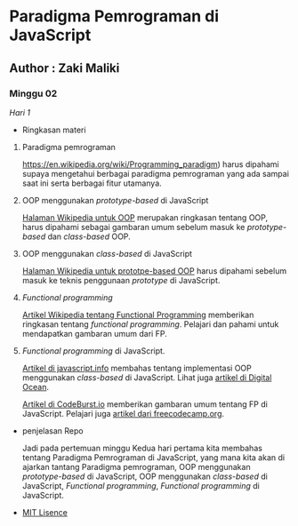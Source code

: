 # Paradigma Pemrograman di JavaScript

## Author : Zaki Maliki
### Minggu 02

*Hari 1*

- Ringkasan materi

1. Paradigma pemrograman

   https://en.wikipedia.org/wiki/Programming_paradigm) harus dipahami supaya mengetahui berbagai paradigma pemrograman yang ada sampai saat ini serta berbagai fitur utamanya.

2. OOP menggunakan *prototype-based* di JavaScript

   [Halaman Wikipedia untuk OOP](https://en.wikipedia.org/wiki/Object-oriented_programming)
   merupakan ringkasan tentang OOP, harus dipahami sebagai gambaran umum sebelum masuk ke
   *prototype-based* dan *class-based* OOP.

3. OOP menggunakan *class-based* di JavaScript

   [Halaman Wikipedia untuk prototpe-based
   OOP](https://en.wikipedia.org/wiki/Prototype-based_programming) harus dipahami sebelum masuk ke
   teknis penggunaan *prototype* di JavaScript.

4. *Functional programming*

	[Artikel Wikipedia tentang Functional Programming](https://en.wikipedia.org/wiki/Functional_programming) memberikan ringkasan tentang *functional programming*. Pelajari dan pahami untuk mendapatkan gambaran umum dari FP.

5. *Functional programming* di JavaScript.

	[Artikel di javascript.info](https://javascript.info/class) membahas tentang implementasi OOP menggunakan *class-based* di JavaScript. Lihat juga [artikel di Digital Ocean](https://www.digitalocean.com/community/tutorials/understanding-classes-in-javascript).

	[Artikel di CodeBurst.io](https://codeburst.io/functional-programming-in-javascript-e57e7e28c0e5)
    memberikan gambaran umum tentang FP di JavaScript. Pelajari juga [artikel dari freecodecamp.org](https://www.freecodecamp.org/news/functional-programming-principles-in-javascript-1b8fc6c3563f/).

- penjelasan Repo

  Jadi pada pertemuan minggu Kedua hari pertama kita membahas tentang Paradigma Pemrograman di JavaScript, yang mana kita akan di ajarkan tantang Paradigma pemrograman, OOP menggunakan *prototype-based* di JavaScript, OOP menggunakan *class-based* di JavaScript,  *Functional programming*,  *Functional programming* di JavaScript.

- [MIT Lisence](https://github.com/zakimaliki/panduan-umum-Praxis-Academy/blob/master/LICENSE)